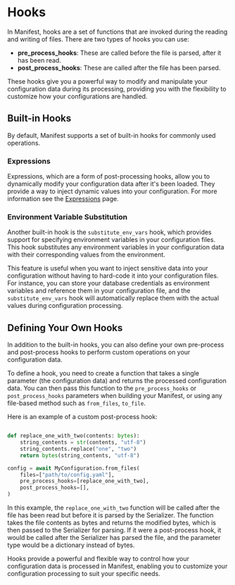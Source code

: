 # Hooks

In Manifest, hooks are a set of functions that are invoked during the reading and writing of files. There are two types of hooks you can use:

- **pre_process_hooks**: These are called before the file is parsed, after it has been read.
- **post_process_hooks**: These are called after the file has been parsed.

These hooks give you a powerful way to modify and manipulate your configuration data during its processing, providing you with the flexibility to customize how your configurations are handled.

## Built-in Hooks

By default, Manifest supports a set of built-in hooks for commonly used operations.

### Expressions
Expressions, which are a form of post-processing hooks, allow you to dynamically modify your configuration data after it's been loaded. They provide a way to inject dynamic values into your configuration. For more information see the [Expressions](/advanced_usage/expressions.md) page.

### Environment Variable Substitution

Another built-in hook is the `substitute_env_vars` hook, which provides support for specifying environment variables in your configuration files. This hook substitutes any environment variables in your configuration data with their corresponding values from the environment.

This feature is useful when you want to inject sensitive data into your configuration without having to hard-code it into your configuration files. For instance, you can store your database credentials as environment variables and reference them in your configuration file, and the `substitute_env_vars` hook will automatically replace them with the actual values during configuration processing.

## Defining Your Own Hooks

In addition to the built-in hooks, you can also define your own pre-process and post-process hooks to perform custom operations on your configuration data.

To define a hook, you need to create a function that takes a single parameter (the configuration data) and returns the processed configuration data. You can then pass this function to the `pre_process_hooks` or `post_process_hooks` parameters when building your Manifest, or using any file-based method such as `from_files`, `to_file`.

Here is an example of a custom post-process hook:

```python

def replace_one_with_two(contents: bytes):
    string_contents = str(contents, "utf-8")
    string_contents.replace("one", "two")
    return bytes(string_contents, "utf-8")

config = await MyConfiguration.from_files(
    files=["path/to/config.yaml"],
    pre_process_hooks=[replace_one_with_two],
    post_process_hooks=[],
)
```

In this example, the `replace_one_with_two` function will be called after the file has been read but before it is parsed by the Serializer. The function takes the file contents as bytes and returns the modified bytes, which is then passed to the Serializer for parsing. If it were a post-process hook, it would be called after the Serializer has parsed the file, and the parameter type would be a dictionary instead of bytes.

Hooks provide a powerful and flexible way to control how your configuration data is processed in Manifest, enabling you to customize your configuration processing to suit your specific needs.
